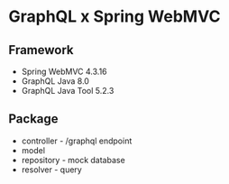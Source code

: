# GraphQL x Spring WebMVC

## Framework
* Spring WebMVC 4.3.16
* GraphQL Java 8.0
* GraphQL Java Tool 5.2.3

## Package

* controller - /graphql endpoint
* model
* repository - mock database
* resolver - query

